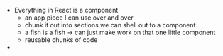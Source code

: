 - Everything in React is a component
  - an app piece I can use over and over
  - chunk it out into sections we can shell out to a component
  - a fish is a fish -> can just make work on that one little component
  - reusable chunks of code
-   
